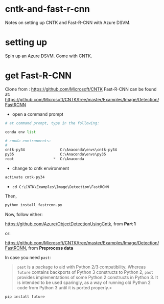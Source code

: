 # cntk-and-fast-r-cnn
Notes on setting up CNTK and Fast-R-CNN with Azure DSVM.

# setting up
Spin up an Azure DSVM. Come with CNTK.

# get Fast-R-CNN
Clone from : https://github.com/Microsoft/CNTK
Fast-R-CNN can be found at: https://github.com/Microsoft/CNTK/tree/master/Examples/Image/Detection/FastRCNN

- open a command prompt

```python
# at command prompt, type in the following:

conda env list

# conda environments:
#
cntk-py34                C:\Anaconda\envs\cntk-py34
py35                     C:\Anaconda\envs\py35
root                  *  C:\Anaconda
```

- change to cntk environment

```python
activate cntk-py34
```

- `cd C:\CNTK\Examples\Image\Detection\FastRCNN`

Then,

```python
python install_fastrcnn.py
```

Now, follow either:

https://github.com/Azure/ObjectDetectionUsingCntk, from **Part 1**

or:

https://github.com/Microsoft/CNTK/tree/master/Examples/Image/Detection/FastRCNN, from **Preprocess data**

In case you need `past`:

>`past` is a package to aid with Python 2/3 compatibility. Whereas `future` contains backports of Python 3 constructs to Python 2, `past` provides implementations of some Python 2 constructs in Python 3. It is intended to be used sparingly, as a way of running old Python 2 code from Python 3 until it is ported properly.>

``` python
pip install future
```
